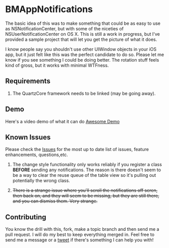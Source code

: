BMAppNotifications
==================

The basic idea of this was to make something that could be as easy to use as NSNotificationCenter, but with some of the niceties of NSUserNotificationCenter on OS X. This is still a work in progress, but I've provided a sample project that will let you get the picture of what it does. 

I know people say you shouldn't use other UIWindow objects in your iOS app, but it just felt like this was the perfect candidate to do so. Please let me know if you see something I could be doing better. The rotation stuff feels kind of gross, but it works with minimal WTFness.

Requirements
------------

1. The QuartzCore framework needs to be linked (may be going away).

Demo
----

Here's a video demo of what it can do [Awesome Demo](http://f.cl.ly/items/2i1t2w3W2B1j1s1F2S0X/BMAppNotificationsMovie%20-%20Broadband.m4v)

Known Issues
-----------

Please check the [Issues](https://github.com/brianmichel/BMAppNotifications/issues) for the most up to date list of issues, feature enhancements, questions,etc.

1. The change style functionality only works reliably if you register a class **BEFORE** sending any notifications. The reason is there doesn't seem to be a way to clear the reuse queue of the table view so it's pulling out potentially the wrong class.

2. ~~There is a strange issue where you'll scroll the notifications off scren, then back on, and they will seem to be missing, but they are still there, and you can dismiss them. Very strange.~~

Contributing
-----------

You know the drill with this, fork, make a topic branch and then send me a pull request. I will do my best to keep everything merged in. Feel free to send me a message or a [tweet](http://www.twitter.com/brianmichel) if there's something I can help you with!